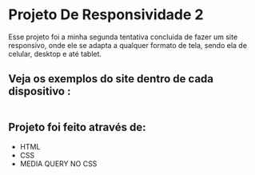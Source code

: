 <h1> Projeto De Responsividade 2</h1>

<p>Esse projeto foi a minha segunda tentativa concluida de fazer um site responsivo, onde ele se adapta a qualquer formato de tela, sendo ela de celular, desktop e até tablet.</p>

<h2>Veja os exemplos do site dentro de cada dispositivo :</h2>

<img src="" />

<h2>Projeto foi feito através de: </h2>

<ul>
<li>HTML</li>
<li>CSS</li>
<li>MEDIA QUERY NO CSS</li>

  
</ul>
